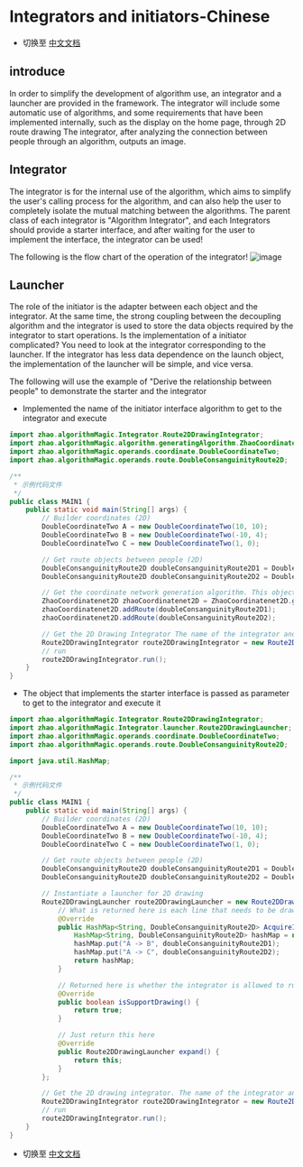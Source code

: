 # Integrators and initiators-Chinese

- 切换至 [中文文档](https://github.com/BeardedManZhao/algorithmStar/blob/main/KnowledgeDocument/Integrators%20and%20initiators-Chinese.md)

## introduce

In order to simplify the development of algorithm use, an integrator and a launcher are provided in the framework. The
integrator will include some automatic use of algorithms, and some requirements that have been implemented internally,
such as the display on the home page, through 2D route drawing The integrator, after analyzing the connection between
people through an algorithm, outputs an image.

## Integrator

The integrator is for the internal use of the algorithm, which aims to simplify the user's calling process for the
algorithm, and can also help the user to completely isolate the mutual matching between the algorithms. The parent class
of each integrator is "Algorithm Integrator", and each Integrators should provide a starter interface, and after waiting
for the user to implement the interface, the integrator can be used!

The following is the flow chart of the operation of the integrator!
![image](https://user-images.githubusercontent.com/113756063/196027438-45762036-4fa3-4e7c-89da-08ebb398ff88.png)

## Launcher

The role of the initiator is the adapter between each object and the integrator. At the same time, the strong coupling
between the decoupling algorithm and the integrator is used to store the data objects required by the integrator to
start operations. Is the implementation of a initiator complicated? You need to look at the integrator corresponding to
the launcher. If the integrator has less data dependence on the launch object, the implementation of the launcher will
be simple, and vice versa.

The following will use the example of "Derive the relationship between people" to demonstrate the starter and the
integrator

- Implemented the name of the initiator interface algorithm to get to the integrator and execute

```java
import zhao.algorithmMagic.Integrator.Route2DDrawingIntegrator;
import zhao.algorithmMagic.algorithm.generatingAlgorithm.ZhaoCoordinatenet2D;
import zhao.algorithmMagic.operands.coordinate.DoubleCoordinateTwo;
import zhao.algorithmMagic.operands.route.DoubleConsanguinityRoute2D;

/**
 * 示例代码文件
 */
public class MAIN1 {
    public static void main(String[] args) {
        // Builder coordinates (2D)
        DoubleCoordinateTwo A = new DoubleCoordinateTwo(10, 10);
        DoubleCoordinateTwo B = new DoubleCoordinateTwo(-10, 4);
        DoubleCoordinateTwo C = new DoubleCoordinateTwo(1, 0);

        // Get route objects between people (2D)
        DoubleConsanguinityRoute2D doubleConsanguinityRoute2D1 = DoubleConsanguinityRoute2D.parse("A -> B", A, B);
        DoubleConsanguinityRoute2D doubleConsanguinityRoute2D2 = DoubleConsanguinityRoute2D.parse("A -> C", A, C);

        // Get the coordinate network generation algorithm. This object is the class that implements the starter interface, and it is also an algorithm itself.法
        ZhaoCoordinatenet2D zhaoCoordinatenet2D = ZhaoCoordinatenet2D.getInstance("Z");
        zhaoCoordinatenet2D.addRoute(doubleConsanguinityRoute2D1);
        zhaoCoordinatenet2D.addRoute(doubleConsanguinityRoute2D2);

        // Get the 2D Drawing Integrator The name of the integrator and the name of the launcher are specified here! The initiator is our algorithm
        Route2DDrawingIntegrator route2DDrawingIntegrator = new Route2DDrawingIntegrator("2DDrawingIntegrator", "Z");
        // run
        route2DDrawingIntegrator.run();
    }
}
```

- The object that implements the starter interface is passed as parameter to get to the integrator and execute it

```java
import zhao.algorithmMagic.Integrator.Route2DDrawingIntegrator;
import zhao.algorithmMagic.Integrator.launcher.Route2DDrawingLauncher;
import zhao.algorithmMagic.operands.coordinate.DoubleCoordinateTwo;
import zhao.algorithmMagic.operands.route.DoubleConsanguinityRoute2D;

import java.util.HashMap;

/**
 * 示例代码文件
 */
public class MAIN1 {
    public static void main(String[] args) {
        // Builder coordinates (2D)
        DoubleCoordinateTwo A = new DoubleCoordinateTwo(10, 10);
        DoubleCoordinateTwo B = new DoubleCoordinateTwo(-10, 4);
        DoubleCoordinateTwo C = new DoubleCoordinateTwo(1, 0);

        // Get route objects between people (2D)
        DoubleConsanguinityRoute2D doubleConsanguinityRoute2D1 = DoubleConsanguinityRoute2D.parse("A -> B", A, B);
        DoubleConsanguinityRoute2D doubleConsanguinityRoute2D2 = DoubleConsanguinityRoute2D.parse("A -> C", A, C);

        // Instantiate a launcher for 2D drawing
        Route2DDrawingLauncher route2DDrawingLauncher = new Route2DDrawingLauncher() {
            // What is returned here is each line that needs to be drawn
            @Override
            public HashMap<String, DoubleConsanguinityRoute2D> AcquireImageDataSet() {
                HashMap<String, DoubleConsanguinityRoute2D> hashMap = new HashMap<>();
                hashMap.put("A -> B", doubleConsanguinityRoute2D1);
                hashMap.put("A -> C", doubleConsanguinityRoute2D2);
                return hashMap;
            }

            // Returned here is whether the integrator is allowed to run, that is, to determine whether the integrator can run
            @Override
            public boolean isSupportDrawing() {
                return true;
            }

            // Just return this here
            @Override
            public Route2DDrawingLauncher expand() {
                return this;
            }
        };

        // Get the 2D drawing integrator. The name of the integrator and the object parameters of the launcher are specified here
        Route2DDrawingIntegrator route2DDrawingIntegrator = new Route2DDrawingIntegrator("2DDrawingIntegrator", route2DDrawingLauncher);
        // run
        route2DDrawingIntegrator.run();
    }
}

```

- 切换至 [中文文档](https://github.com/BeardedManZhao/algorithmStar/blob/main/KnowledgeDocument/Integrators%20and%20initiators-Chinese.md)
